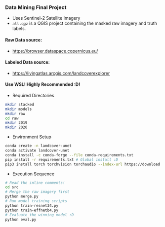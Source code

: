 ### Data Mining Final Project

- Uses Sentinel-2 Satellite Imagery
- `all.qgz` is a QGIS project containing the masked raw imagery and truth labels.

#### Raw Data source:

- https://browser.dataspace.copernicus.eu/

#### Labeled Data source:

- https://livingatlas.arcgis.com/landcoverexplorer

#### Use WSL! Highly Recommended :D!

- Required Directories
```bash
mkdir stacked
mkdir models
mkdir raw
cd raw
mkdir 2019
mkdir 2020
```

- Environment Setup
```bash
conda create -n landcover-unet
conda activate landcover-unet
conda install -c conda-forge --file conda-requirements.txt
pip install -r requirements.txt # Global install :D
pip3 install torch torchvision torchaudio --index-url https://download.pytorch.org/whl/cu128 # Install CUDA pytorch for faster training! (If you have NVIDIA GPU)
```

- Execution Sequence
```bash
# Read the inline comments!
cd src
# Merge the raw imagery first
python merge.py
# Run model training scripts
python train-resnet34.py
python train-effnetb4.py
# Evaluate the winning model :D
python eval.py
```

